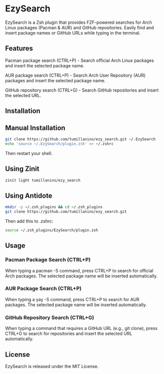 # EzySearch

EzySearch is a Zsh plugin that provides FZF-powered searches for Arch Linux packages (Pacman & AUR) and GitHub repositories. Easily find and insert package names or GitHub URLs while typing in the terminal.

## Features

Pacman package search (CTRL+P) - Search official Arch Linux packages and insert the selected package name.

AUR package search (CTRL+P) - Search Arch User Repository (AUR) packages and insert the selected package name.

GitHub repository search (CTRL+G) - Search GitHub repositories and insert the selected URL.

## Installation

## Manual Installation

```bash
git clone https://github.com/tumillanino/ezy_search.git ~/.EzySearch
echo 'source ~/.EzySearch/plugin.zsh' >> ~/.zshrc
```
Then restart your shell.

## Using Zinit
```bash
zinit light tumillanino/ezy_search
```
## Using Antidote
```bash
mkdir -p ~/.zsh_plugins && cd ~/.zsh_plugins
git clone https://github.com/tumillanino/ezy_search.git
```
Then add this to .zshrc:
```bash
source ~/.zsh_plugins/EzySearch/plugin.zsh
``````
## Usage

### Pacman Package Search (CTRL+P)

When typing a pacman -S command, press CTRL+P to search for official Arch packages. The selected package name will be inserted automatically.

### AUR Package Search (CTRL+P)

When typing a yay -S command, press CTRL+P to search for AUR packages. The selected package name will be inserted automatically.

### GitHub Repository Search (CTRL+G)

When typing a command that requires a GitHub URL (e.g., git clone), press CTRL+G to search for repositories and insert the selected URL automatically.

## License

EzySearch is released under the MIT License.
